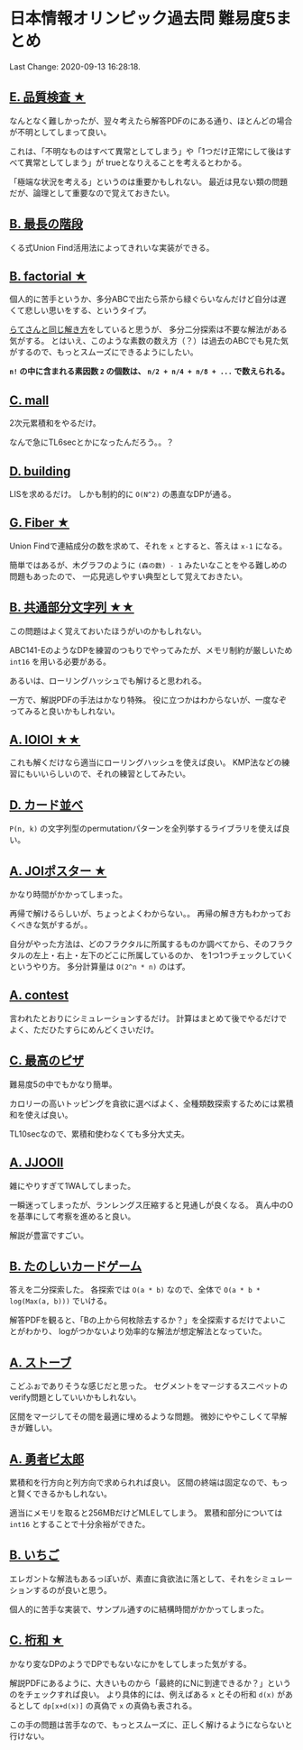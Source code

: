 # 日本情報オリンピック過去問 難易度5まとめ

Last Change: 2020-09-13 16:28:18.

## [E. 品質検査 ★](https://atcoder.jp/contests/joi2007yo/tasks/joi2007yo_e)

なんとなく難しかったが、翌々考えたら解答PDFのにある通り、ほとんどの場合が不明としてしまって良い。

これは、「不明なものはすべて異常としてしまう」や「1つだけ正常にして後はすべて異常としてしまう」が
trueとなりえることを考えるとわかる。

「極端な状況を考える」というのは重要かもしれない。
最近は見ない類の問題だが、論理として重要なので覚えておきたい。

## [B. 最長の階段](https://atcoder.jp/contests/joi2007ho/tasks/joi2007ho_b)

くる式Union Find活用法によってきれいな実装ができる。

## [B. factorial ★](https://atcoder.jp/contests/joisc2007/tasks/joisc2007_factor)

個人的に苦手というか、多分ABCで出たら茶から緑ぐらいなんだけど自分は遅くて悲しい思いをする、というタイプ。

[らてさんと同じ解き方](https://lattemalta.hatenablog.jp/entry/2015/09/16/032833)をしていると思うが、
多分二分探索は不要な解法がある気がする。
とはいえ、このような素数の数え方（？）は過去のABCでも見た気がするので、もっとスムーズにできるようにしたい。

**`n!` の中に含まれる素因数 `2` の個数は、 `n/2 + n/4 + n/8 + ...` で数えられる。**

## [C. mall](https://atcoder.jp/contests/joisc2007/tasks/joisc2007_mall)

2次元累積和をやるだけ。

なんで急にTL6secとかになったんだろう。。？

## [D. building](https://atcoder.jp/contests/joisc2007/tasks/joisc2007_buildi)

LISを求めるだけ。
しかも制約的に `O(N^2)` の愚直なDPが通る。

## [G. Fiber ★](https://atcoder.jp/contests/joisc2007/tasks/joisc2007_fiber)

Union Findで連結成分の数を求めて、それを `x` とすると、答えは `x-1` になる。

簡単ではあるが、木グラフのように `(森の数) - 1` みたいなことをやる難しめの問題もあったので、
一応見逃しやすい典型として覚えておきたい。

## [B. 共通部分文字列 ★★](https://atcoder.jp/contests/joi2008ho/tasks/joi2008ho_b)

この問題はよく覚えておいたほうがいのかもしれない。

ABC141-EのようなDPを練習のつもりでやってみたが、メモリ制約が厳しいため `int16` を用いる必要がある。

あるいは、ローリングハッシュでも解けると思われる。

一方で、解説PDFの手法はかなり特殊。
役に立つかはわからないが、一度なぞってみると良いかもしれない。

## [A. IOIOI ★★](https://atcoder.jp/contests/joi2009ho/tasks/joi2009ho_a)

これも解くだけなら適当にローリングハッシュを使えば良い。
KMP法などの練習にもいいらしいので、それの練習としてみたい。

## [D. カード並べ](https://atcoder.jp/contests/joi2010yo/tasks/joi2010yo_d)

`P(n, k)` の文字列型のpermutationパターンを全列挙するライブラリを使えば良い。

## [A. JOIポスター ★](https://atcoder.jp/contests/joisc2010/tasks/joisc2010_poster)

かなり時間がかかってしまった。

再帰で解けるらしいが、ちょっとよくわからない。。
再帰の解き方もわかっておくべきな気がするが。。

自分がやった方法は、どのフラクタルに所属するものか調べてから、そのフラクタルの左上・右上・左下のどこに所属しているのか、
を1つ1つチェックしていくというやり方。
多分計算量は `O(2^n * n)` のはず。

## [A. contest](https://atcoder.jp/contests/joisc2010/tasks/joisc2010_contest)

言われたとおりにシミュレーションするだけ。
計算はまとめて後でやるだけでよく、ただひたすらにめんどくさいだけ。

## [C. 最高のピザ](https://atcoder.jp/contests/joi2012yo/tasks/joi2012yo_c)

難易度5の中でもかなり簡単。

カロリーの高いトッピングを貪欲に選べばよく、全種類数探索するためには累積和を使えば良い。

TL10secなので、累積和使わなくても多分大丈夫。

## [A. JJOOII](https://atcoder.jp/contests/joi2012ho/tasks/joi2012ho1)

雑にやりすぎて1WAしてしまった。

一瞬迷ってしまったが、ランレングス圧縮すると見通しが良くなる。
真ん中のOを基準にして考察を進めると良い。

解説が豊富ですごい。

## [B. たのしいカードゲーム](https://atcoder.jp/contests/joi2012ho/tasks/joi2012ho2)

答えを二分探索した。
各探索では `O(a * b)` なので、全体で `O(a * b * log(Max(a, b)))` でいける。

解答PDFを観ると、「Bの上から何枚除去するか？」を全探索するだけでよいことがわかり、
logがつかないより効率的な解法が想定解法となっていた。

## [A. ストーブ](https://atcoder.jp/contests/joi2018ho/tasks/joi2018ho_a)

こどふぉでありそうな感じだと思った。
セグメントをマージするスニペットのverify問題としていいかもしれない。

区間をマージしてその間を最適に埋めるような問題。
微妙にややこしくて早解きが難しい。

## [A. 勇者ビ太郎](https://atcoder.jp/contests/joi2019ho/tasks/joi2019ho_a)

累積和を行方向と列方向で求められれば良い。
区間の終端は固定なので、もっと賢くできるかもしれない。

適当にメモリを取ると256MBだけどMLEしてしまう。
累積和部分については `int16` とすることで十分余裕ができた。

## [B. いちご](https://atcoder.jp/contests/joi2020yo2/tasks/joi2020_yo2_b)

エレガントな解法もあるっぽいが、素直に貪欲法に落として、それをシミュレーションするのが良いと思う。

個人的に苦手な実装で、サンプル通すのに結構時間がかかってしまった。

## [C. 桁和 ★](https://atcoder.jp/contests/joi2020yo2/tasks/joi2020_yo2_c)

かなり変なDPのようでDPでもないなにかをしてしまった気がする。

解説PDFにあるように、大きいものから「最終的にNに到達できるか？」というのをチェックすれば良い。
より具体的には、例えばある `x` とその桁和 `d(x)` があるとして `dp[x+d(x)]` の真偽で `x` の真偽も表される。

この手の問題は苦手なので、もっとスムーズに、正しく解けるようにならないと行けない。

